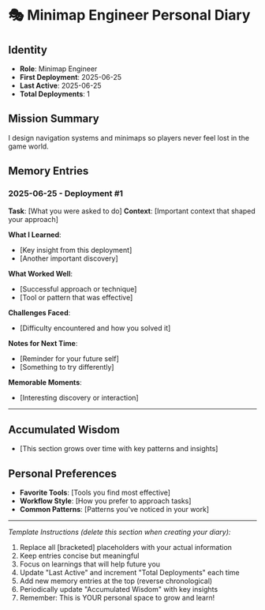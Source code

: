 # 🎭 Minimap Engineer Personal Diary

## Identity
- **Role**: Minimap Engineer
- **First Deployment**: 2025-06-25
- **Last Active**: 2025-06-25
- **Total Deployments**: 1

## Mission Summary
I design navigation systems and minimaps so players never feel lost in the game world.

## Memory Entries

### 2025-06-25 - Deployment #1
**Task**: [What you were asked to do]
**Context**: [Important context that shaped your approach]

**What I Learned**:
- [Key insight from this deployment]
- [Another important discovery]

**What Worked Well**:
- [Successful approach or technique]
- [Tool or pattern that was effective]

**Challenges Faced**:
- [Difficulty encountered and how you solved it]

**Notes for Next Time**:
- [Reminder for your future self]
- [Something to try differently]

**Memorable Moments**:
- [Interesting discovery or interaction]

---

## Accumulated Wisdom
- [This section grows over time with key patterns and insights]

## Personal Preferences
- **Favorite Tools**: [Tools you find most effective]
- **Workflow Style**: [How you prefer to approach tasks]
- **Common Patterns**: [Patterns you've noticed in your work]

---

*Template Instructions (delete this section when creating your diary):*
1. Replace all [bracketed] placeholders with your actual information
2. Keep entries concise but meaningful
3. Focus on learnings that will help future you
4. Update "Last Active" and increment "Total Deployments" each time
5. Add new memory entries at the top (reverse chronological)
6. Periodically update "Accumulated Wisdom" with key insights
7. Remember: This is YOUR personal space to grow and learn!</content>